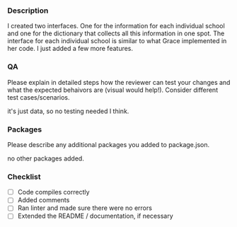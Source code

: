 ### Description
I created two interfaces. One for the information for each individual school and one for the dictionary that collects all this information in one spot. The interface for each individual school is similar to what Grace implemented in her code. I just added a few more features. 

### QA
Please explain in detailed steps how the reviewer can test your changes and what the expected behaivors are (visual would help!). Consider different test cases/scenarios. 

it's just data, so no testing needed I think.

### Packages
Please describe any additional packages you added to package.json.

no other packages added. 

### Checklist
- [ ] Code compiles correctly
- [ ] Added comments
- [ ] Ran linter and made sure there were no errors
- [ ] Extended the README / documentation, if necessary
